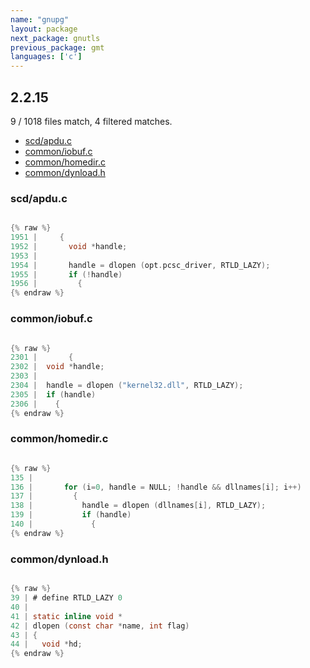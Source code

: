 ```yaml
---
name: "gnupg"
layout: package
next_package: gnutls
previous_package: gmt
languages: ['c']
---
```

## 2.2.15
9 / 1018 files match, 4 filtered matches.

 - [scd/apdu.c](#scdapduc)
 - [common/iobuf.c](#commoniobufc)
 - [common/homedir.c](#commonhomedirc)
 - [common/dynload.h](#commondynloadh)

### scd/apdu.c

```c

{% raw %}
1951 |     {
1952 |       void *handle;
1953 | 
1954 |       handle = dlopen (opt.pcsc_driver, RTLD_LAZY);
1955 |       if (!handle)
1956 |         {
{% endraw %}

```
### common/iobuf.c

```c

{% raw %}
2301 |       {
2302 | 	void *handle;
2303 | 
2304 | 	handle = dlopen ("kernel32.dll", RTLD_LAZY);
2305 | 	if (handle)
2306 | 	  {
{% endraw %}

```
### common/homedir.c

```c

{% raw %}
135 | 
136 |       for (i=0, handle = NULL; !handle && dllnames[i]; i++)
137 |         {
138 |           handle = dlopen (dllnames[i], RTLD_LAZY);
139 |           if (handle)
140 |             {
{% endraw %}

```
### common/dynload.h

```c

{% raw %}
39 | # define RTLD_LAZY 0
40 | 
41 | static inline void *
42 | dlopen (const char *name, int flag)
43 | {
44 |   void *hd;
{% endraw %}

```